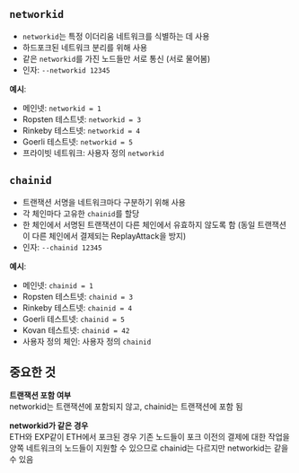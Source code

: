 ## `networkid`
- `networkid`는 특정 이더리움 네트워크를 식별하는 데 사용 
- 하드포크된 네트워크 분리를 위해 사용
- 같은 `networkid`를 가진 노드들만 서로 통신 (서로 물어봄)
- 인자: `--networkid 12345`

**예시**:
- 메인넷: `networkid = 1`
- Ropsten 테스트넷: `networkid = 3`
- Rinkeby 테스트넷: `networkid = 4`
- Goerli 테스트넷: `networkid = 5`
- 프라이빗 네트워크: 사용자 정의 `networkid`

## `chainid`
- 트랜잭션 서명을 네트워크마다 구분하기 위해 사용
- 각 체인마다 고유한 `chainid`를 할당
- 한 체인에서 서명된 트랜잭션이 다른 체인에서 유효하지 않도록 함 (동일 트랜잭션이 다른 체인에서 결제되는 ReplayAttack을 방지)
- 인자: `--chainid 12345`

**예시**:
- 메인넷: `chainid = 1`
- Ropsten 테스트넷: `chainid = 3`
- Rinkeby 테스트넷: `chainid = 4`
- Goerli 테스트넷: `chainid = 5`
- Kovan 테스트넷: `chainid = 42`
- 사용자 정의 체인: 사용자 정의 `chainid`

## 중요한 것
**트랜잭션 포함 여부**  
networkid는 트랜잭션에 포함되지 않고, chainid는 트랜잭션에 포함 됨

**networkid가 같은 경우**  
ETH와 EXP같이 ETH에서 포크된 경우 기존 노드들이 포크 이전의 결제에 대한 작업을 양쪽 네트워크의 노드들이 지원할 수 있으므로 chainid는 다르지만 networkid는 같을 수 있음